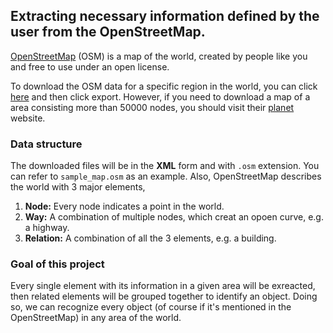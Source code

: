 ## Extracting necessary information defined by the user from the OpenStreetMap.


[OpenStreetMap](https://www.openstreetmap.org/) (OSM) is a map of the world, created by people like you and free to use under an open license.

To download the OSM data for a specific region in the world, you can click [here](https://www.openstreetmap.org/export) and then click export. However, if you need to download a map of a area consisting more than 50000 nodes, you should visit their [planet](https://planet.openstreetmap.org/) website.

### Data structure
The downloaded files will be in the **XML** form and with `.osm` extension. You can refer to `sample_map.osm` as an example.
Also, OpenStreetMap describes the world with 3 major elements,
1. **Node:** Every node indicates a point in the world.
2. **Way:** A combination of multiple nodes, which creat an opoen curve, e.g. a highway.
3. **Relation:** A combination of all the 3 elements, e.g. a building.

### Goal of this project 

Every single element with its information in a given area will be exreacted, then related elements will be grouped together to identify an object. Doing so, we can recognize every object (of course if it's mentioned in the OpenStreetMap) in any area of the world.
